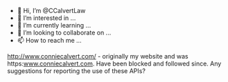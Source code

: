- 👋 Hi, I’m @CCalvertLaw
- 👀 I’m interested in ...
- 🌱 I’m currently learning ...
- 💞️ I’m looking to collaborate on ...
- 📫 How to reach me ...

<!---
CCalvertLaw/CCalvertLaw is a ✨ special ✨ repository because its `README.md` (this file) appears on your GitHub profile.
You can click the Preview link to take a look at your changes.
--->
http://www.conniecalvert.com/ - originally my website and was https:www.conniecalvert.com. Have been blocked and followed since. Any suggestions for reporting the use of these APIs?
